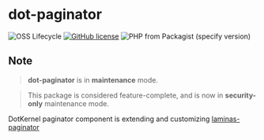 # dot-paginator


![OSS Lifecycle](https://img.shields.io/osslifecycle/dotkernel/dot-paginator)
[![GitHub license](https://img.shields.io/github/license/dotkernel/dot-paginator)](https://github.com/dotkernel/dot-paginator/blob/2.0/LICENSE.md)
![PHP from Packagist (specify version)](https://img.shields.io/packagist/php-v/dotkernel/dot-paginator/2.9.0)


## Note
> **dot-paginator**  is in **maintenance** mode.

> This package is considered feature-complete, and is now in **security-only** maintenance mode.

DotKernel paginator component is extending and customizing [laminas-paginator](https://github.com/laminas/laminas-paginator)


